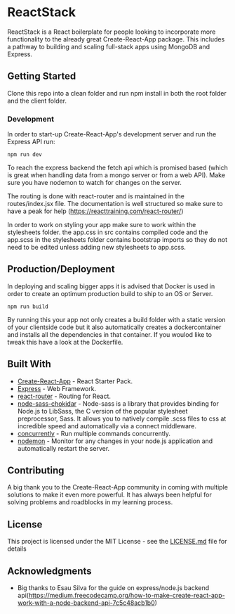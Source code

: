# ReactStack

ReactStack is a React boilerplate for people looking to incorporate more functionality to the already great Create-React-App package. This includes a pathway to building and scaling full-stack apps using MongoDB and Express.

## Getting Started

Clone this repo into a clean folder and run npm install in both the root folder and the client folder.

### Development

In order to start-up Create-React-App's development server and run the Express API run:

```
npm run dev
```

To reach the express backend the fetch api which is promised based (which is great when handling data from a mongo server or from a web API). Make sure you have nodemon to watch for changes on the server.

The routing is done with react-router and is maintained in the routes/index.jsx file. The documentation is well structured so make sure to have a peak for help (https://reacttraining.com/react-router/)

In order to work on styling your app make sure to work within the stylesheets folder. the app.css in src contains compiled code and the app.scss in the stylesheets folder contains bootstrap imports so they do not need to be edited unless adding new stylesheets to app.scss.


## Production/Deployment

In deploying and scaling bigger apps it is advised that Docker is used in order to create an optimum production build to ship to an OS or Server.

 ```
 npm run build
 ```

By running this your app not only creates a build folder with a static version of your clientside code but it also automatically creates a dockercontainer and installs all the dependencies in that container. If you woulod like to tweak this have a look at the Dockerfile.

## Built With

* [Create-React-App](https://github.com/facebook/create-react-app) - React Starter Pack.
* [Express](https://expressjs.com/) - Web Framework.
* [react-router](https://reacttraining.com/react-router/) - Routing for React.
* [node-sass-chokidar](https://www.npmjs.com/package/node-sass-chokidar) - Node-sass is a library that provides binding for Node.js to LibSass, the C version of the popular stylesheet preprocessor, Sass. It allows you to natively compile .scss files to css at incredible speed and automatically via a connect middleware.
* [concurrently](https://www.npmjs.com/package/concurrently) - Run multiple commands concurrently.
* [nodemon](http://nodemon.io/) - Monitor for any changes in your node.js application and automatically restart the server.

## Contributing

A big thank you to the Create-React-App community in coming with multiple solutions to make it even more powerful. It has always been helpful for solving problems and roadblocks in my learning process.

## License

This project is licensed under the MIT License - see the [LICENSE.md](LICENSE.md) file for details

## Acknowledgments

* Big thanks to Esau Silva for the guide on express/node.js backend api(https://medium.freecodecamp.org/how-to-make-create-react-app-work-with-a-node-backend-api-7c5c48acb1b0)
